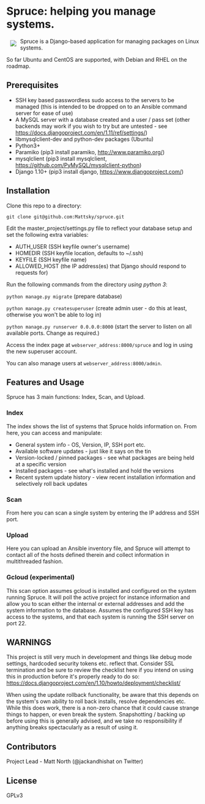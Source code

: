 # Spruce: helping you manage systems.

<img src="http://ccrg.co.uk/spruce_logo_small.png" align="left" hspace="10" vspace="6">

Spruce is a Django-based application for managing packages on Linux systems. 

So far Ubuntu and CentOS are supported, with Debian and RHEL on the roadmap.

## Prerequisites

- SSH key based passwordless sudo access to the servers to be managed (this is intended to be dropped on to an Ansible command server for ease of use)
- A MySQL server with a database created and a user / pass set (other backends may work if you wish to try but are untested - see https://docs.djangoproject.com/en/1.11/ref/settings/)
- libmysqlclient-dev and python-dev packages (Ubuntu)
- Python3+ 
- Paramiko (pip3 install paramiko, http://www.paramiko.org/)
- mysqlclient (pip3 install mysqlclient, https://github.com/PyMySQL/mysqlclient-python)
- Django 1.10+ (pip3 install django, https://www.djangoproject.com/)

## Installation

Clone this repo to a directory:

`git clone git@github.com:Mattsky/spruce.git`

Edit the master_project/settings.py file to reflect your database setup and set the following extra variables:

- AUTH_USER (SSH keyfile owner's username)
- HOMEDIR (SSH keyfile location, defaults to ~/.ssh)
- KEYFILE (SSH keyfile name) 
- ALLOWED_HOST (the IP address(es) that Django should respond to requests for)

Run the following commands from the directory *using python 3*:

`python manage.py migrate` (prepare database)

`python manage.py createsuperuser` (create admin user - do this at least, otherwise you won't be able to log in)

`python manage.py runserver 0.0.0.0:8000` (start the server to listen on all available ports. Change as required.)

Access the index page at `webserver_address:8000/spruce` and log in using the new superuser account. 

You can also manage users at `webserver_address:8000/admin`.

## Features and Usage

Spruce has 3 main functions: Index, Scan, and Upload.

### Index

The index shows the list of systems that Spruce holds information on. From here, you can access and manipulate:

- General system info - OS, Version, IP, SSH port etc.
- Available software updates - just like it says on the tin
- Version-locked / pinned packages - see what packages are being held at a specific version
- Installed packages - see what's installed and hold the versions
- Recent system update history - view recent installation information and selectively roll back updates

### Scan

From here you can scan a single system by entering the IP address and SSH port.

### Upload

Here you can upload an Ansible inventory file, and Spruce will attempt to contact all of the hosts defined therein and collect information in multithreaded fashion.

### Gcloud (experimental)

This scan option assumes gcloud is installed and configured on the system running Spruce. It will poll the active project for instance information and allow you to scan either the internal or external addresses and add the system information to the database. Assumes the configured SSH key has access to the systems, and that each system is running the SSH server on port 22.

## WARNINGS

This project is still very much in development and things like debug mode settings, hardcoded security tokens etc. reflect that. Consider SSL termination and be sure to review the checklist here if you intend on using this in production before it's properly ready to do so: https://docs.djangoproject.com/en/1.10/howto/deployment/checklist/

When using the update rollback functionality, be aware that this depends on the system's own ability to roll back installs, resolve dependencies etc. While this does work, there is a non-zero chance that it could cause strange things to happen, or even break the system. Snapshotting / backing up before using this is generally advised, and we take no responsibility if anything breaks spectacularly as a result of using it.

## Contributors

Project Lead - Matt North (@jackandhishat on Twitter)

## License

GPLv3
